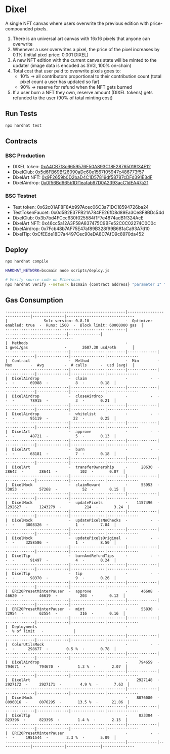 # Dixel
A single NFT canvas where users overwrite the previous edition with price-compounded pixels.

1. There is an universal art canvas with 16x16 pixels that anyone can overwrite
2. Whenever a user overwrites a pixel, the price of the pixel increases by 0.1% (Initial pixel price: 0.001 DIXEL)
3. A new NFT edition with the current canvas state will be minted to the updater (image data is encoded as SVG, 100% on-chain)
4. Total cost that user paid to overwrite pixels goes to:
    - 10% -> all contributors proportional to their contribution count (total pixel count a user has updated so far)
    - 90% -> reserve for refund when the NFT gets burned
5. If a user burn a NFT they own, reserve amount (DIXEL tokens) gets refunded to the user (90% of total minting cost)

## Run Tests
```bash
npx hardhat test
```

## Contracts

### BSC Production
- DIXEL token: [0xA4CB7f8c6659576F50A893C18F28765018f34E12](https://bscscan.com/token/0xA4CB7f8c6659576F50A893C18F28765018f34E12)
- DixelClub: [0x5d6FB69Bf26090aDc60e1567f05947c486773f57](https://bscscan.com/address/0x5d6FB69Bf26090aDc60e1567f05947c486773f57)
- DixelArt NFT: [0x9F2659b0D2baD4C1D57819df58787cDFd391E3dF](https://bscscan.com/address/0x9F2659b0D2baD4C1D57819df58787cDFd391E3dF)
- DixelAirdrop: [0x0f56Bd665b1Df1eafab97D0A2393acC1dEA47a21](https://bscscan.com/address/0x0f56Bd665b1Df1eafab97D0A2393acC1dEA47a21)

### BSC Testnet
- Test token: 0x62c01AF8F8Ab997Acec06C3a71DC18594726ba24
- TestTokenFaucet: 0x0d5B2E37FB21A784FE26fD8d89Ea3Ce8F8BDc54d
- DixelClub: 0x3b7bd4FCcc630f025584f1F7e4874adB1f324AcE
- DixelArt NFT: 0x46cc5a12A3F58A837475C9BFe52C0C02274C0C0c
- DixelAirdrop: 0x7Fcb48b7AF75E47af89B328f99B681aCa93A7d10
- DixelTip: 0xCfEEde18D7a4497Cec90eDA8C7AfD9c8970da452

## Deploy
```bash
npx hardhat compile

HARDHAT_NETWORK=bscmain node scripts/deploy.js

# Verify source code on Etherscan
npx hardhat verify --network bscmain {contract address} "parameter 1" "parameter 2"
```

## Gas Consumption
```
·----------------------------------------------------|---------------------------|--------------|-----------------------------·
|                Solc version: 0.8.10                ·  Optimizer enabled: true  ·  Runs: 1500  ·  Block limit: 60000000 gas  │
·····················································|···························|··············|······························
|  Methods                                           ·                1 gwei/gas                ·       2607.30 usd/eth       │
····························|························|·············|·············|··············|···············|··············
|  Contract                 ·  Method                ·  Min        ·  Max        ·  Avg         ·  # calls      ·  usd (avg)  │
····························|························|·············|·············|··············|···············|··············
|  DixelAirdrop             ·  claim                 ·          -  ·          -  ·       69988  ·            8  ·       0.18  │
····························|························|·············|·············|··············|···············|··············
|  DixelAirdrop             ·  closeAirdrop          ·          -  ·          -  ·       78915  ·            3  ·       0.21  │
····························|························|·············|·············|··············|···············|··············
|  DixelAirdrop             ·  whitelist             ·          -  ·          -  ·       95119  ·           22  ·       0.25  │
····························|························|·············|·············|··············|···············|··············
|  DixelArt                 ·  approve               ·          -  ·          -  ·       48721  ·            5  ·       0.13  │
····························|························|·············|·············|··············|···············|··············
|  DixelArt                 ·  burn                  ·          -  ·          -  ·       68181  ·            7  ·       0.18  │
····························|························|·············|·············|··············|···············|··············
|  DixelArt                 ·  transferOwnership     ·      28630  ·      28642  ·       28641  ·          102  ·       0.07  │
····························|························|·············|·············|··············|···············|··············
|  DixelMock                ·  claimReward           ·      55953  ·      73053  ·       57268  ·           52  ·       0.15  │
····························|························|·············|·············|··············|···············|··············
|  DixelMock                ·  updatePixels          ·    1157496  ·    1292627  ·     1243279  ·          214  ·       3.24  │
····························|························|·············|·············|··············|···············|··············
|  DixelMock                ·  updatePixelsNoChecks  ·          -  ·          -  ·     3008326  ·            1  ·       7.84  │
····························|························|·············|·············|··············|···············|··············
|  DixelMock                ·  updatePixelsOriginal  ·          -  ·          -  ·     3258586  ·            1  ·       8.50  │
····························|························|·············|·············|··············|···············|··············
|  DixelTip                 ·  burnAndRefundTips     ·          -  ·          -  ·       91497  ·            4  ·       0.24  │
····························|························|·············|·············|··············|···············|··············
|  DixelTip                 ·  tip                   ·          -  ·          -  ·       98370  ·            9  ·       0.26  │
····························|························|·············|·············|··············|···············|··············
|  ERC20PresetMinterPauser  ·  approve               ·      46608  ·      46620  ·       46619  ·          203  ·       0.12  │
····························|························|·············|·············|··············|···············|··············
|  ERC20PresetMinterPauser  ·  mint                  ·      55830  ·      72954  ·       62554  ·          316  ·       0.16  │
····························|························|·············|·············|··············|···············|··············
|  Deployments                                       ·                                          ·  % of limit   ·             │
·····················································|·············|·············|··············|···············|··············
|  ColorUtilsMock                                    ·          -  ·          -  ·      298677  ·        0.5 %  ·       0.78  │
·····················································|·············|·············|··············|···············|··············
|  DixelAirdrop                                      ·     794659  ·     794671  ·      794670  ·        1.3 %  ·       2.07  │
·····················································|·············|·············|··············|···············|··············
|  DixelArt                                          ·    2927148  ·    2927172  ·     2927171  ·        4.9 %  ·       7.63  │
·····················································|·············|·············|··············|···············|··············
|  DixelMock                                         ·    8076080  ·    8096016  ·     8076295  ·       13.5 %  ·      21.06  │
·····················································|·············|·············|··············|···············|··············
|  DixelTip                                          ·     823384  ·     823396  ·      823395  ·        1.4 %  ·       2.15  │
·····················································|·············|·············|··············|···············|··············
|  ERC20PresetMinterPauser                           ·          -  ·          -  ·     1951544  ·        3.3 %  ·       5.09  │
·----------------------------------------------------|-------------|-------------|--------------|---------------|-------------·
```

